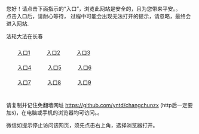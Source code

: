 您好！请点击下面指示的“入口”，浏览此网站是安全的，且为您带来平安。。 <br/>
点击入口后，请耐心等待， 过程中可能会出现无法打开的提示，请忽略，最终会进入网站. </br>

法轮大法在长春<br/>
<div style="padding:10px"><a style="margin:20px" target="_blank" href="https://dht8bqdcl4ujg.cloudfront.net/2Qpsp?xhjfla" id="ccLink1" rel="nofollow">入口1</a> <a target="_blank" style="margin:20px" href="https://duenh42qqe08u.cloudfront.net/2Qpsp?qtypq" id="ccLink2" rel="nofollow">入口2</a> <a style="margin:20px" target="_blank" href="https://d1rvv1j3h9frja.cloudfront.net/2Qpsp?xkukc" id="ccLink3" rel="nofollow">入口3</a></div>

<div style="padding:10px" ><a style="margin:20px" target="_blank" href="https://dht8bqdcl4ujg.cloudfront.net/2Qpsp?xhjfla" id="ccLink4" rel="nofollow">入口4</a> <a style="margin:20px" href="https://duenh42qqe08u.cloudfront.net/2Qpsp?qtypq" target="_blank" id="ccLink5" rel="nofollow">入口5</a> <a style="margin:20px" href="https://d1rvv1j3h9frja.cloudfront.net/2Qpsp?xkukc" target="_blank" id="ccLink6" rel="nofollow">入口6</a></div>

<div style="padding:10px"><a style="margin:20px" target="_blank" href="https://dht8bqdcl4ujg.cloudfront.net/2Qpsp?xhjfla" id="ccLink7" rel="nofollow">入口7</a> <a style="margin:20px" href="https://duenh42qqe08u.cloudfront.net/2Qpsp?qtypq" target="_blank" id="ccLink8" rel="nofollow">入口8</a> <a style="margin:20px" target="_blank" href="https://d1rvv1j3h9frja.cloudfront.net/2Qpsp?xkukc" id="ccLink9" rel="nofollow">入口9</a></div>

<br/>



请复制并记住免翻墙网址 https://github.com/yntd/changchunzx (http后一定要加s)，在电脑或手机的浏览器均可访问。。<br/>

微信如提示停止访问该网页，须先点击右上角，选择浏览器打开。
